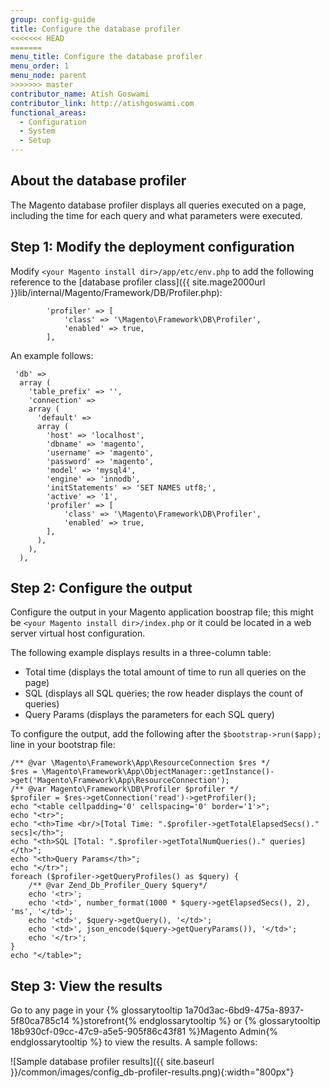 ```yaml
---
group: config-guide
title: Configure the database profiler
<<<<<<< HEAD
=======
menu_title: Configure the database profiler
menu_order: 1
menu_node: parent
>>>>>>> master
contributor_name: Atish Goswami
contributor_link: http://atishgoswami.com
functional_areas:
  - Configuration
  - System
  - Setup
---
```


## About the database profiler

The Magento database profiler displays all queries executed on a page, including the time for each query and what parameters were executed.

## Step 1: Modify the deployment configuration

Modify `<your Magento install dir>/app/etc/env.php` to add the following reference to the [database profiler class]({{ site.mage2000url }}lib/internal/Magento/Framework/DB/Profiler.php):

```php?start_inline=1
        'profiler' => [
            'class' => '\Magento\Framework\DB\Profiler',
            'enabled' => true,
        ],
```

An example follows:

```php?start_inline=1
 'db' =>
  array (
    'table_prefix' => '',
    'connection' =>
    array (
      'default' =>
      array (
        'host' => 'localhost',
        'dbname' => 'magento',
        'username' => 'magento',
        'password' => 'magento',
        'model' => 'mysql4',
        'engine' => 'innodb',
        'initStatements' => 'SET NAMES utf8;',
        'active' => '1',
        'profiler' => [
            'class' => '\Magento\Framework\DB\Profiler',
            'enabled' => true,
        ],
      ),
    ),
  ),
  ```

## Step 2: Configure the output

Configure the output in your Magento application boostrap file; this might be `<your Magento install dir>/index.php` or it could be located in a web server virtual host configuration.

The following example displays results in a three-column table:

*	Total time (displays the total amount of time to run all queries on the page)
*	SQL (displays all SQL queries; the row header displays the count of queries)
*	Query Params (displays the parameters for each SQL query)

To configure the output, add the following after the `$bootstrap->run($app);` line in your bootstrap file:

```php?start_inline=1
/** @var \Magento\Framework\App\ResourceConnection $res */
$res = \Magento\Framework\App\ObjectManager::getInstance()->get('Magento\Framework\App\ResourceConnection');
/** @var Magento\Framework\DB\Profiler $profiler */
$profiler = $res->getConnection('read')->getProfiler();
echo "<table cellpadding='0' cellspacing='0' border='1'>";
echo "<tr>";
echo "<th>Time <br/>[Total Time: ".$profiler->getTotalElapsedSecs()." secs]</th>";
echo "<th>SQL [Total: ".$profiler->getTotalNumQueries()." queries]</th>";
echo "<th>Query Params</th>";
echo "</tr>";
foreach ($profiler->getQueryProfiles() as $query) {
    /** @var Zend_Db_Profiler_Query $query*/
    echo '<tr>';
    echo '<td>', number_format(1000 * $query->getElapsedSecs(), 2), 'ms', '</td>';
    echo '<td>', $query->getQuery(), '</td>';
    echo '<td>', json_encode($query->getQueryParams()), '</td>';
    echo '</tr>';
}
echo "</table>";
```

## Step 3: View the results

Go to any page in your {% glossarytooltip 1a70d3ac-6bd9-475a-8937-5f80ca785c14 %}storefront{% endglossarytooltip %} or {% glossarytooltip 18b930cf-09cc-47c9-a5e5-905f86c43f81 %}Magento Admin{% endglossarytooltip %} to view the results. A sample follows:

![Sample database profiler results]({{ site.baseurl }}/common/images/config_db-profiler-results.png){:width="800px"}
